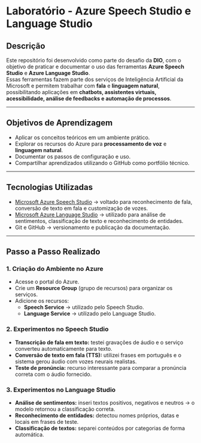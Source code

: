 # Laboratório - Azure Speech Studio e Language Studio

##  Descrição
Este repositório foi desenvolvido como parte do desafio da **DIO**, com o objetivo de praticar e documentar o uso das ferramentas **Azure Speech Studio** e **Azure Language Studio**.  
Essas ferramentas fazem parte dos serviços de Inteligência Artificial da Microsoft e permitem trabalhar com **fala** e **linguagem natural**, possibilitando aplicações em **chatbots, assistentes virtuais, acessibilidade, análise de feedbacks e automação de processos**.

---

##  Objetivos de Aprendizagem
- Aplicar os conceitos teóricos em um ambiente prático.
- Explorar os recursos do Azure para **processamento de voz** e **linguagem natural**.
- Documentar os passos de configuração e uso.
- Compartilhar aprendizados utilizando o GitHub como portfólio técnico.

---

##  Tecnologias Utilizadas
- [Microsoft Azure Speech Studio](https://speech.microsoft.com/) → voltado para reconhecimento de fala, conversão de texto em fala e customização de vozes.
- [Microsoft Azure Language Studio](https://language.cognitive.azure.com/) → utilizado para análise de sentimentos, classificação de texto e reconhecimento de entidades.
- Git e GitHub → versionamento e publicação da documentação.

---

##  Passo a Passo Realizado

### 1. Criação do Ambiente no Azure
- Acesse o portal do Azure.
- Crie um **Resource Group** (grupo de recursos) para organizar os serviços.
- Adicione os recursos:
  - **Speech Service** → utilizado pelo Speech Studio.
  - **Language Service** → utilizado pelo Language Studio.

### 2. Experimentos no Speech Studio
- **Transcrição de fala em texto:** testei gravações de áudio e o serviço converteu automaticamente para texto.
- **Conversão de texto em fala (TTS):** utilizei frases em português e o sistema gerou áudio com vozes neurais realistas.
- **Teste de pronúncia:** recurso interessante para comparar a pronúncia correta com o áudio fornecido.

### 3. Experimentos no Language Studio
- **Análise de sentimentos:** inseri textos positivos, negativos e neutros → o modelo retornou a classificação correta.
- **Reconhecimento de entidades:** detectou nomes próprios, datas e locais em frases de teste.
- **Classificação de textos:** separei conteúdos por categorias de forma automática.
